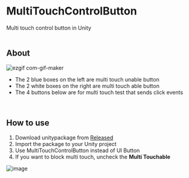 # MultiTouchControlButton
Multi touch control button in Unity  
<br/>

## About
![ezgif com-gif-maker](https://user-images.githubusercontent.com/15086784/119931311-190d7000-bfbc-11eb-99fd-1e2c0269a97b.gif)  
* The 2 blue boxes on the left are multi touch unable button
* The 2 white boxes on the right are multi touch able button
* The 4 buttons below are for multi touch test that sends click events
<br/>

## How to use
1. Download unitypackage from [Released](https://github.com/Hinen/MultiTouchControlButton/releases)
2. Import the package to your Unity project
3. Use MultiTouchControlButton instead of UI Button  
4. If you want to block multi touch, uncheck the <b>Multi Touchable</b>  

![image](https://user-images.githubusercontent.com/15086784/119934238-71df0780-bfc0-11eb-9c85-75df39291133.png)  
